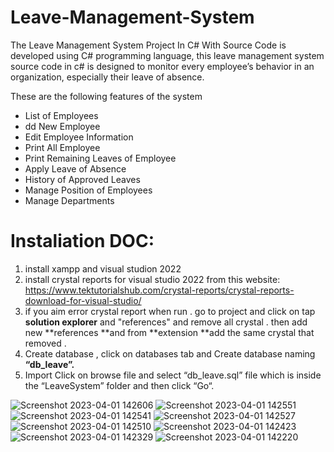 # Leave-Management-System
 The Leave Management System Project In C# With Source Code is developed using C# programming language, this leave management system source code in c# is designed to monitor every employee’s behavior in an organization, especially their leave of absence.
 
 These are the following features of the system

* List of Employees
* dd New Employee
* Edit Employee Information
* Print All Employee
* Print Remaining Leaves of Employee
* Apply Leave of Absence
* History of Approved Leaves
* Manage Position of Employees
* Manage Departments
 
 # Instaliation DOC:

1. install xampp and visual studion 2022
1. install crystal reports for visual studio 2022 from this website:
https://www.tektutorialshub.com/crystal-reports/crystal-reports-download-for-visual-studio/
2. if you aim error crystal report when run . go to project and click on tap **solution explorer** and "references"
and remove all crystal . then add new **references **and from **extension **add the same crystal that removed .
3. Create database , click on databases tab and Create database naming **“db_leave”.**
4. Import Click on browse file and select “db_leave.sql” file which is inside the “LeaveSystem” folder and then click “Go“.

![Screenshot 2023-04-01 142606](https://user-images.githubusercontent.com/18195950/229286046-b793afa3-424f-429f-a7e5-0610020fb081.png)
![Screenshot 2023-04-01 142551](https://user-images.githubusercontent.com/18195950/229286054-d451ac05-14f7-4585-9f68-02fb7312f1b3.png)
![Screenshot 2023-04-01 142541](https://user-images.githubusercontent.com/18195950/229286057-1e664772-505c-40bd-a108-1cc547fe8ece.png)
![Screenshot 2023-04-01 142527](https://user-images.githubusercontent.com/18195950/229286061-4f0b5d0d-6430-4dcf-9b26-88f08c41b777.png)
![Screenshot 2023-04-01 142510](https://user-images.githubusercontent.com/18195950/229286062-9289bff5-e84a-4666-9341-e02ac040f1a1.png)
![Screenshot 2023-04-01 142423](https://user-images.githubusercontent.com/18195950/229286064-6c016ffe-c535-4a94-b9d3-5f02e6410cb1.png)
![Screenshot 2023-04-01 142329](https://user-images.githubusercontent.com/18195950/229286066-376dc9ea-010b-473f-a8bc-a446eacdfd8a.png)
![Screenshot 2023-04-01 142220](https://user-images.githubusercontent.com/18195950/229286067-31eab760-e4b4-4594-85e0-bd9b0f835b75.png)
